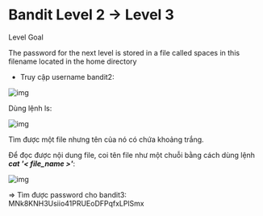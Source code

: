 # Bandit Level 2 → Level 3

Level Goal

The password for the next level is stored in a file called spaces in this filename located in the home directory

- Truy cập username bandit2: 

![img](6)

Dùng lệnh ls: 

![img](7)

Tìm được một file nhưng tên của nó có chứa khoảng trắng.

Để đọc được nội dung file, coi tên file như một chuỗi bằng cách dùng lệnh ***cat '< file_name >'***:

![img](8)

=> Tìm được password cho bandit3: MNk8KNH3Usiio41PRUEoDFPqfxLPlSmx
